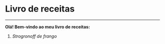# Livro de receitas

----------

**Olá! Bem-vindo ao meu livro de receitas:**

1. _Strogronoff de frango_
